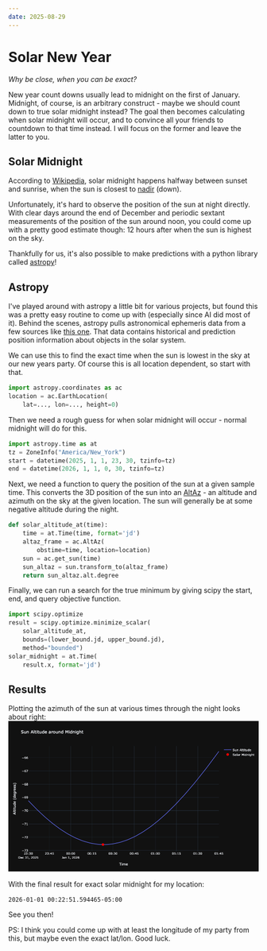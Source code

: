 ```yaml
---
date: 2025-08-29
---
```


# Solar New Year
_Why be close, when you can be exact?_

New year count downs usually lead to midnight on the first of January.
Midnight, of course, is an arbitrary construct - maybe we should count down to true solar midnight instead?
The goal then becomes calculating when solar midnight will occur, and to convince all your friends to countdown to that time instead. I will focus on the former and leave the latter to you.

## Solar Midnight
According to [Wikipedia](https://en.wikipedia.org/wiki/Midnight), solar midnight happens halfway between sunset and sunrise, when the sun is closest to [nadir](https://en.wikipedia.org/wiki/Nadir) (down).


Unfortunately, it's hard to observe the position of the sun at night directly. With clear days around the end of December and periodic sextant measurements of the position of the sun around noon, you could come up with a pretty good estimate though: 12 hours after when the sun is highest on the sky.

Thankfully for us, it's also possible to make predictions with a python library called [astropy](https://www.astropy.org)!

## Astropy
I've played around with astropy a little bit for various projects, but found this was a pretty easy routine to come up with (especially since AI did most of it).
Behind the scenes, astropy pulls astronomical ephemeris data from a few sources like [this one](https://naif.jpl.nasa.gov/pub/naif/generic_kernels/spk/planets/). That data contains historical and prediction position information about objects in the solar system.

We can use this to find the exact time when the sun is lowest in the sky at our new years party. Of course this is all location dependent, so start with that.
```python
import astropy.coordinates as ac
location = ac.EarthLocation(
    lat=..., lon=..., height=0)
```

Then we need a rough guess for when solar midnight will occur - normal midnight will do for this. 
```python
import astropy.time as at
tz = ZoneInfo("America/New_York")
start = datetime(2025, 1, 1, 23, 30, tzinfo=tz)
end = datetime(2026, 1, 1, 0, 30, tzinfo=tz)
```


Next, we need a function to query the position of the sun at a given sample time.
This converts the 3D position of the sun into an [AltAz](https://docs.astropy.org/en/stable/api/astropy.coordinates.AltAz.html) - an altitude and azimuth on the sky at the given location. The sun will generally be at some negative altitude during the night.
```python
def solar_altitude_at(time):
    time = at.Time(time, format='jd')
    altaz_frame = ac.AltAz(
        obstime=time, location=location)
    sun = ac.get_sun(time)
    sun_altaz = sun.transform_to(altaz_frame)
    return sun_altaz.alt.degree
```


Finally, we can run a search for the true minimum by giving scipy the start, end, and query objective function.
```python
import scipy.optimize
result = scipy.optimize.minimize_scalar(
    solar_altitude_at,
    bounds=(lower_bound.jd, upper_bound.jd),
    method="bounded")
solar_midnight = at.Time(
    result.x, format='jd')
```

## Results
Plotting the azimuth of the sun at various times through the night looks about right:
![results](plot.png "Results")

With the final result for exact solar midnight for my location:
```
2026-01-01 00:22:51.594465-05:00
```

See you then!

PS: I think you could come up with at least the longitude of my party from this, but maybe even the exact lat/lon. Good luck.